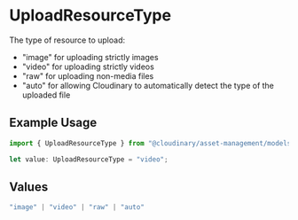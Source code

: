 # UploadResourceType

The type of resource to upload:
- "image" for uploading strictly images
- "video" for uploading strictly videos  
- "raw" for uploading non-media files
- "auto" for allowing Cloudinary to automatically detect the type of the uploaded file


## Example Usage

```typescript
import { UploadResourceType } from "@cloudinary/asset-management/models/components";

let value: UploadResourceType = "video";
```

## Values

```typescript
"image" | "video" | "raw" | "auto"
```
